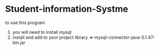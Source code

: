 # Student-information-Systme
to use this program
1) you will need to install mysql
2) install and add to your project library => mysql-connector-java-5.1.47-bin.jar
